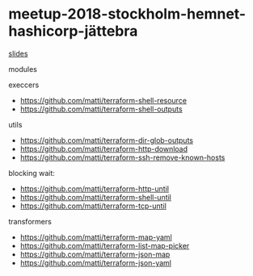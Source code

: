 # meetup-2018-stockholm-hemnet-hashicorp-jättebra

[slides](slides.pdf)

modules

execcers
 - https://github.com/matti/terraform-shell-resource
 - https://github.com/matti/terraform-shell-outputs

utils
 - https://github.com/matti/terraform-dir-glob-outputs
 - https://github.com/matti/terraform-http-download
 - https://github.com/matti/terraform-ssh-remove-known-hosts

blocking wait:
 - https://github.com/matti/terraform-http-until
 - https://github.com/matti/terraform-shell-until
 - https://github.com/matti/terraform-tcp-until

transformers
 - https://github.com/matti/terraform-map-yaml
 - https://github.com/matti/terraform-list-map-picker
 - https://github.com/matti/terraform-json-map
 - https://github.com/matti/terraform-json-yaml
